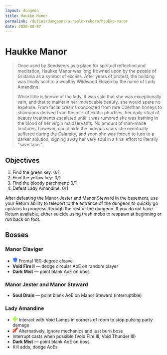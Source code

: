 ```yaml
---
layout: dungeon
title: Haukke Manor
permalink: /duties/dungeons/a-realm-reborn/haukke-manor
date: 2020-08-07
---
```


# Haukke Manor

> Once used by Seedseers as a place for spiritual reflection and meditation, Haukke Manor was long frowned upon by the people of Gridania as a symbol of excess. After years of protest, the building was finally sold to a wealthy Wildwood Elezen by the name of Lady Amandine.
>
> While little is known of the lady, it was said that she was exceptionally vain, and that to maintain her impeccable beauty, she would spare no expense. From facial creams concocted from rare Coerthan honeys to shampoos derived from the milk of exotic phurbles, her daily ritual of beauty treatments escalated until it was rumored she was bathing in the blood of her virgin maidservants. No amount of man-made tinctures, however, could hide the hideous scars she eventually suffered during the Calamity, and soon she was forced to turn to a darker solution, signing away her very soul in a final effort to literally "save face."

## Objectives

1. Find the green key: 0/1
2. Find the yellow key: 0/1
3. Find the bloody parchment: 0/1
4. Defeat Lady Amandine: 0/1

After defeating the Manor Jester and Manor Steward in the basement, use your Return ability to teleport to the entrance of the dungeon to quickly go upstairs to progress through the rest of the dungeon. If you do not have Return available, either suicide using trash mobs to respawn at beginning or run back on foot.

## Bosses

### Manor Claviger

- ![](/assets/icons/role-tank.png) Frontal 180-degree cleave
- **Void Fire II** — dodge circular AoE on random player
- **Dark Mist** — point blank AoE on boss

### Manor Jester and Manor Steward

- **Soul Drain** — point blank AoE on Manor Steward (interruptible)

### Lady Amandine

- ![](/assets/icons/role-healer.png) Interact with Void Lamps in corners of room to stop pulsing party damage
- ![](/assets/icons/role-dps.png) Alternatively, ignore mechanics and just burn boss
- Interrupt casts when possible (Void Fire III, Void Thunder III)
- **Dark Mist** — point blank AoE on boss
- Kill adds, dodge AoEs



